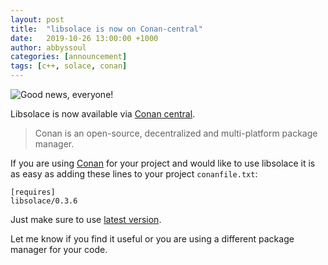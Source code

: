 ```yaml
---
layout: post
title:  "libsolace is now on Conan-central"
date:   2019-10-26 13:00:00 +1000
author: abbyssoul
categories: [announcement]
tags: [c++, solace, conan]
---
```


![Good news, everyone!](http://www.quickmeme.com/img/be/beeea97c622c5614a80371eb0aece7082a3ff1b50421cf5acae3125c65ba5d8f.jpg)

Libsolace is now available via [Conan central][libsolace-conan-latest].


> Conan is an open-source, decentralized and multi-platform
package manager.

If you are using [Conan](https://conan.io/) for your project and would like to use libsolace it is as easy as adding these lines to your project `conanfile.txt`:
```
[requires]
libsolace/0.3.6
```

Just make sure to use [latest version][libsolace-conan-latest].

Let me know if you find it useful or you are using a different package manager for your code.

[libsolace-conan-latest]: https://bintray.com/conan/conan-center/libsolace%3A_/_latestVersion
